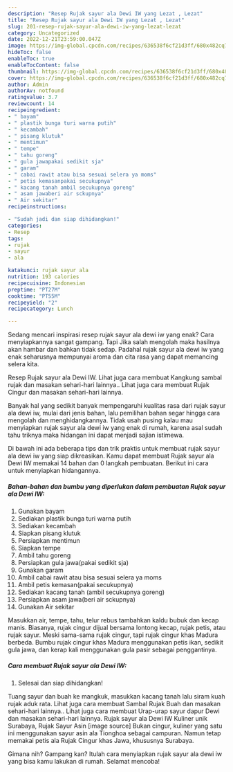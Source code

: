 ```yaml
---
description: "Resep Rujak sayur ala Dewi IW yang Lezat , Lezat"
title: "Resep Rujak sayur ala Dewi IW yang Lezat , Lezat"
slug: 201-resep-rujak-sayur-ala-dewi-iw-yang-lezat-lezat
category: Uncategorized
date: 2022-12-21T23:59:00.047Z
image: https://img-global.cpcdn.com/recipes/636538f6cf21d3ff/680x482cq70/rujak-sayur-ala-dewi-iw-foto-resep-utama.jpg
hideToc: false
enableToc: true
enableTocContent: false
thumbnail: https://img-global.cpcdn.com/recipes/636538f6cf21d3ff/680x482cq70/rujak-sayur-ala-dewi-iw-foto-resep-utama.jpg
cover: https://img-global.cpcdn.com/recipes/636538f6cf21d3ff/680x482cq70/rujak-sayur-ala-dewi-iw-foto-resep-utama.jpg
author: Admin
authorAv: notfound
ratingvalue: 3.7
reviewcount: 14
recipeingredient:
- " bayam"
- " plastik bunga turi warna putih"
- " kecambah"
- " pisang klutuk"
- " mentimun"
- " tempe"
- " tahu goreng"
- " gula jawapakai sedikit sja"
- " garam"
- " cabai rawit atau bisa sesuai selera ya moms"
- " petis kemasanpakai secukupnya"
- " kacang tanah ambil secukupnya goreng"
- " asam jawaberi air sckupnya"
- " Air sekitar"
recipeinstructions:

- "Sudah jadi dan siap dihidangkan!"
categories:
- Resep
tags:
- rujak
- sayur
- ala

katakunci: rujak sayur ala 
nutrition: 193 calories
recipecuisine: Indonesian
preptime: "PT27M"
cooktime: "PT55M"
recipeyield: "2"
recipecategory: Lunch

---
```



Sedang mencari inspirasi resep rujak sayur ala dewi iw yang enak? Cara menyiapkannya sangat gampang. Tapi Jika salah mengolah maka hasilnya akan hambar dan bahkan tidak sedap. Padahal rujak sayur ala dewi iw yang enak seharusnya mempunyai aroma dan cita rasa yang dapat memancing selera kita.


Resep Rujak sayur ala Dewi IW. Lihat juga cara membuat Kangkung sambal rujak dan masakan sehari-hari lainnya.. Lihat juga cara membuat Rujak Cingur dan masakan sehari-hari lainnya.

Banyak hal yang sedikit banyak mempengaruhi kualitas rasa dari rujak sayur ala dewi iw, mulai dari jenis bahan, lalu pemilihan bahan segar hingga cara mengolah dan menghidangkannya. Tidak usah pusing kalau mau menyiapkan rujak sayur ala dewi iw yang enak di rumah, karena asal sudah tahu triknya maka hidangan ini dapat menjadi sajian istimewa.


Di bawah ini ada beberapa tips dan trik praktis untuk membuat rujak sayur ala dewi iw yang siap dikreasikan. Kamu dapat membuat Rujak sayur ala Dewi IW memakai 14 bahan dan 0 langkah pembuatan. Berikut ini cara untuk menyiapkan hidangannya.

<!--inarticleads1-->

##### Bahan-bahan dan bumbu yang diperlukan dalam pembuatan Rujak sayur ala Dewi IW:

1. Gunakan  bayam
1. Sediakan  plastik bunga turi warna putih
1. Sediakan  kecambah
1. Siapkan  pisang klutuk
1. Persiapkan  mentimun
1. Siapkan  tempe
1. Ambil  tahu goreng
1. Persiapkan  gula jawa(pakai sedikit sja)
1. Gunakan  garam
1. Ambil  cabai rawit atau bisa sesuai selera ya moms
1. Ambil  petis kemasan(pakai secukupnya)
1. Sediakan  kacang tanah (ambil secukupnya goreng)
1. Persiapkan  asam jawa(beri air sckupnya)
1. Gunakan  Air sekitar


Masukkan air, tempe, tahu, telur rebus tambahkan kaldu bubuk dan kecap manis. Biasanya, rujak cingur dijual bersama lontong kecap, rujak petis, atau rujak sayur. Meski sama-sama rujak cingur, tapi rujak cingur khas Madura berbeda. Bumbu rujak cingur khas Madura menggunakan petis ikan, sedikit gula jawa, dan kerap kali menggunakan gula pasir sebagai penggantinya. 

<!--inarticleads2-->

##### Cara membuat Rujak sayur ala Dewi IW:


1. Selesai dan siap dihidangkan!

Tuang sayur dan buah ke mangkuk, masukkan kacang tanah lalu siram kuah rujak aduk rata. Lihat juga cara membuat Sambal Rujak Buah dan masakan sehari-hari lainnya.. Lihat juga cara membuat Urap-urap sayur dapur Dewi dan masakan sehari-hari lainnya. Rujak sayur ala Dewi IW Kuliner unik Surabaya, Rujak Sayur Asin [image source] Bukan cingur, kuliner yang satu ini menggunakan sayur asin ala Tionghoa sebagai campuran. Namun tetap memakai petis ala Rujak Cingur khas Jawa, khususnya Surabaya. 

Gimana nih? Gampang kan? Itulah cara menyiapkan rujak sayur ala dewi iw yang bisa kamu lakukan di rumah. Selamat mencoba!
